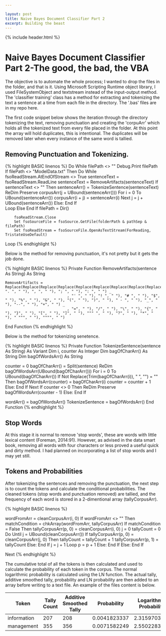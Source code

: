 ```yaml
---

layout: post
title: Naive Bayes Document Classifier Part 2
excerpt: Building the beast
---
```


{% include header.html %}

# Naive Bayes Document Classifier Part 2-The good, the bad, the VBA #


The objective is to automate the whole process; I wanted to drop the files in the folder, and that is it. Using Microsoft Scripting Runtime object library, I used FileSystemObject and textstream instead of the input-output method. The 'classifier training' class has a method for extracting and tokenizing the text a sentence at a time from each file in the directory. The '.bas' files are in my repo here.

The first code snippet below shows the iteration through the directory tokenizing the text, removing punctuation and creating the 'corpuArr' which holds all the tokenized text from every file placed in the folder. At this point the array will hold duplicates, this is intentional. The duplicates will be removed later when every instance of the same word is tallied.

## Removing Punctuation and Tokenizing. ##

{% highlight BASIC linenos %}
Do While filePath <> ""
        Debug.Print filePath
        If filePath <> "ModelData.txt" Then
            Do While fsoReadStream.AtEndOfStream <> True
                sentenceText = fsoReadStream.ReadLine
                sentenceText = RemoveArtifacts(sentenceText)
                If sentenceText <> "" Then
                    sentenceArr() = TokenizeSentence(sentenceText)                
                    ReDim Preserve corpusArr(j + UBound(sentenceArr()))
                        For i = 0 To UBound(sentenceArr())
                            corpusArr(i + j) = sentenceArr(i)
                        Next
                    j = j + UBound(sentenceArr())
                Else: End If       
            Loop
        Else
        End If
        filePath = Dir()
    
        fsoReadStream.Close
        Set fsoSourceFile = fsoSource.GetFile(folderPath & pathSep & filePath)
        Set fsoReadStream = fsoSourceFile.OpenAsTextStream(ForReading, TristateUseDefault)
Loop
{% endhighlight %}


Below is the method for removing punctuation, it's not pretty but it gets the job done.


{% highlight BASIC linenos %}
Private Function RemoveArtifacts(sentence As String) As String

    RemoveArtifacts = Replace(Replace(Replace(Replace(Replace(Replace(Replace(Replace(Replace(Replace(Replace(Replace(Replace(Replace(Replace(Replace(Replace(Replace(Replace(Replace(Replace(Replace(Replace(Replace(Replace(Replace(Replace(Replace(LCase(sentence), ". ", " "), ", ", " "), "; ", " "), ": ", " ") _
                                , "' ", " "), "! ", " "), "# ", " "), "$", " "), "%", " "), "&", " "), "(", " "), ")", " "), " - ", " "), "_", " "), "--", " "), "+", " ") _
                                , "=", " "), "/", " "), "\", " "), "{", " "), "}", " "), "[", " "), "]", " "), """ ", " "), "?", " "), "*", " "), " """, " "), """", " ")
                                
End Function
{% endhighlight %}

Below is the method for tokenizing senetence.


{% highlight BASIC linenos %}
Private Function TokenizeSentence(sentence As String) As Variant
Dim i, counter As Integer
Dim bagOfCharArr() As String
Dim bagOfWordsArr() As String

counter = 0
    bagOfCharArr() = Split(sentence)
    ReDim bagOfWordsArr(UBound(bagOfCharArr()))
        For i = 0 To UBound(bagOfCharArr())
            If Not Replace(Trim(bagOfCharArr(i)), " ", "") = "" Then
                bagOfWordsArr(counter) = bagOfCharArr(i)
                counter = counter + 1
            Else: End If
        Next
    If counter <> 0 Then
    ReDim Preserve bagOfWordsArr(counter - 1)
    Else: End If
        
wordArr() = bagOfWordsArr()
TokenizeSentence = bagOfWordsArr()
End Function
{% endhighlight %}

## Stop Words ##

At this stage it is normal to remove 'stop words', these are words with little lexical content (Foreman, 2014:91). However, as advised in the data smart book, removing all words with four characters or less proved a useful quick and dirty method. I had planned on incorporating a list of stop words and I may yet still. 

## Tokens and Probabilities

After tokenizing the sentences and removing the punctuation, the next step is to count the tokens and calculate the conditional probabilities. The cleaned tokens (stop words and punctuation removed) are tallied, and the frequency of each word is stored in a 2-dimentional array (tallyCorpusArr). 

{% highlight BASIC linenos %}

wordFromArr = cleanCorpusArr(i, 0)
If wordFromArr <> "" Then
    matchCondition = chkArray(wordFromArr, tallyCorpusArr)
        If matchCondition = False Then
            tallyCorpusArr(p, 0) = cleanCorpusArr(i, 0)
            j = 0
            tallyCount = 0
            Do Until j = UBound(cleanCorpusArr())
                If tallyCorpusArr(p, 0) = cleanCorpusArr(j, 0) Then
                    tallyCount = tallyCount + 1
                    tallyCorpusArr(p, 1) = tallyCount
                Else: End If
                 j = j + 1
            Loop
              p = p + 1
        Else: End If
Else: End If

Next
{% endhighlight %}

The cumulative total of all the tokens is then calculated and used to calculate the probability of each token in the corpus. The normal logarithmic probability is calculated using the LN function. The actual tally, additive smoothed tally, probability and LN probability are then added to an array before writing to a text file. An example of the files content is below.

<table>
    <thead>
        <tr>
            <th>Token</th>
            <th>Tally Count</th>
            <th>Additive Smoothed Tally</th>
            <th>Probability</th>
            <th>Logarithmic Probability</th>
        </tr>
    </thead>
    <tr>
        <td>information</td>
        <td>207</td>
        <td>208</td>
        <td>0.0041823337</td>
        <td>2.3159703876</td>
    </tr>
    <tr>
        <td>management</td>
        <td>355</td>
        <td>356</td>
        <td>0.0071582249</td>
        <td>2.5502283777</td>
    </tr>
</table>
 

